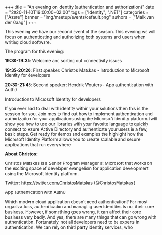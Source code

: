 +++
title = "An evening on Identity (authentication and authorization)"
date = "2020-11-10T19:00:00+02:00"
tags = ["Identity", ".NET"]
categories = ["Azure"]
banner = "img/meetup/events/default.png"
authors = ["Maik van der Gaag"]
+++

This evening we have our second event of the season. This evening we will focus on authenticating and authorizing both systems and users when writing cloud software.

The program for this evening:

**19:30-19:35**: Welcome and sorting out connectivity issues

**19:35-20:20**: First speaker: Christos Matskas - Introduction to Microsoft Identity for developers

**20:30-21:45**: Second speaker: Hendrik Wouters - App authentication with Auth0


Introduction to Microsoft Identity for developers

If you ever had to deal with identity within your solutions then this is the session for you. Join mes to find out how to implement authentication and authorization for your applications using the Microsoft Identity platform. Iwill show you how to use our libraries with your favorite language to quickly connect to Azure Active Directory and authenticate your users in a few, basic steps. Get ready for demos and examples the highlight how the Microsoft Identity Platform allows you to create scalable and secure applications that run everywhere

**About Christos:**

Christos Matskas is a Senior Program Manager at Microsoft that works on the exciting space of developer evangelism for application development using the Microsoft Identity platform.

Twitter: https://twitter.com/ChristosMatskas (@ChristosMatskas )

App authentication with Auth0

Which modern cloud application doesn’t need authentication? For most organizations, authentication and managing user identities is not their core business. However, if something goes wrong, it can affect their core business very badly. And yes, there are many things that can go wrong with authentication. Fortunately, not all developers need to be experts in authentication. We can rely on third party identity services, who